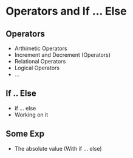 # Operators and If ... Else

## Operators 

- Arthimetic‬‬ Operators‬‬‫‪
- Increment and Decrement (Operators)
- Relational Operators
- Logical Operators
- ...

## If .. Else

- if ... else
- Working on it

## Some Exp

- The absolute value (With if ... else)

